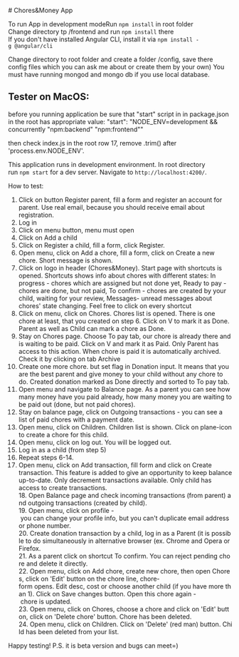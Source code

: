 # Chores&Money App

To run App in development modeRun `npm install` in root folder
Change directory tp /frontend and run `npm install` there
If you don't have installed Angular CLI, install it via `npm install -g @angular/cli`

Change directory to root folder and create a folder /config, save there config files which you can ask me about or create them by your own)
You must have running mongod and  mongo db if you use local database.

## Tester on MacOS: 
before you running application be sure that "start" script in in package.json in the root has appropriate value:
"start": "NODE_ENV=development && concurrently \"npm:backend\" \"npm:frontend\""

then check index.js in the root row 17, remove .trim() after 'process.env.NODE_ENV'.

This application runs in development environment.
In root directory run `npm start` for a dev server. Navigate to `http://localhost:4200/`.

How to test:
1. Click on button Register parent, fill a form and register an account for parent. Use real email, because you should receive email about registration.
2. Log in
3. Click on menu button, menu must open
4. Click on Add a child
5. Click on Register a child, fill a form, click Register.
6. Open menu, click on Add a chore, fill a form, click on Create a new chore. Short message is shown.
7. Click on logo in header (Chores&Money). Start page with shortcuts is opened. Shortcuts shows info about chores with different states: In progress - chores which are assigned but not done yet, Ready to pay - chores are done, but not paid, To confirm - chores are created by your child, waiting for your review, Messages- unread messages about chores' state changing. Feel free to click on every shortcut
8. Click on menu, click on Chores. Chores list is opened. There is one chore at least, that you created on step 6. Click on V to mark it as Done. Parent as well as Child can mark a chore as Done.
9. Stay on Chores page. Choose To pay tab, our chore is already there and is waiting to be paid. Click on V and mark it as Paid. Only Parent has access to this action. When chore is paid it is automatically archived. Check it by clicking on tab Archive
10. Create one more chore. but set flag in Donation input. It means that you are the best parent and give money to your child without any chore to do. Created donation marked as Done directly and sorted to To pay tab.
11. Open menu and navigate to Balance page. As a parent you can see how many money have you paid already, how many money you are waiting to be paid out (done, but not paid chores).
12. Stay on balance page, click on Outgoing transactions - you can see a list of paid chores with a payment date.
13. Open menu, click on Children. Children list is shown. Click on plane-icon to create a chore for this child.
14. Open menu, click on log out. You will be logged out.
15. Log in as a child (from step 5)
16. Repeat steps 6-14.
17. Open menu, click on Add transaction, fill form and click on Create transaction. This feature is added to give an opportunity to keep balance up-to-date. Only decrement transactions available. Only child has access to create transactions.
18. Open Balance page and check incoming transactions (from parent) and outgoing transactions (created by child).
19. Open menu, click on profile - you can change your profile info, but you can't duplicate email address or phone number.
20. Create donation transaction by a child, log in as a Parent (it is possible to do simultaneously in alternative browser (ex. Chrome and Opera or Firefox.
21. As a parent click on shortcut To confirm. You can reject pending chore and delete it directly.
22. Open menu, click on Add chore, create new chore, then open Chores, click on 'Edit' button on the chore line, chore-form opens. Edit desc, cost or choose another child (if you have more than 1). Click on Save changes button. Open this chore again - chore is updated.
23. Open menu, click on Chores, choose a chore and click on 'Edit' button, click on 'Delete chore' button. Chore has been deleted.
24. Open menu, click on Children. Click on 'Delete' (red man) button. Child has been deleted from your list.


Happy testing!
P.S. it is beta version and bugs can meet=)


